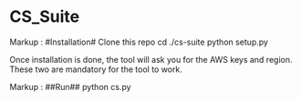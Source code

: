 # CS_Suite
Markup :  #Installation# 
Clone this repo
cd ./cs-suite
python setup.py

Once installation is done, the tool will ask you for the AWS keys and region. These two are mandatory for the tool to work.

Markup :  ##Run##
python cs.py
